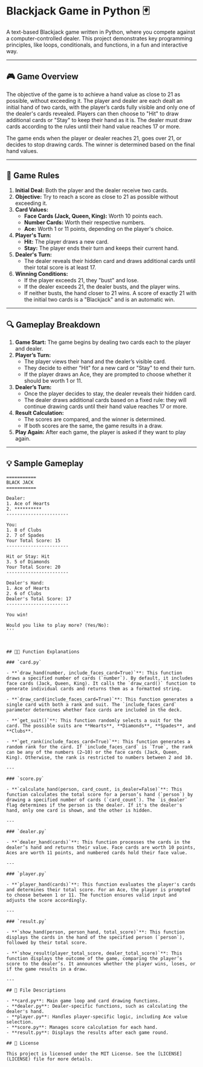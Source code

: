 # Blackjack Game in Python 🃏

A text-based Blackjack game written in Python, where you compete against a computer-controlled dealer. This project demonstrates key programming principles, like loops, conditionals, and functions, in a fun and interactive way.

---

## 🎮 Game Overview

The objective of the game is to achieve a hand value as close to 21 as possible, without exceeding it. The player and dealer are each dealt an initial hand of two cards, with the player’s cards fully visible and only one of the dealer's cards revealed. Players can then choose to "Hit" to draw additional cards or "Stay" to keep their hand as it is. The dealer must draw cards according to the rules until their hand value reaches 17 or more.

The game ends when the player or dealer reaches 21, goes over 21, or decides to stop drawing cards. The winner is determined based on the final hand values.

---

## 📏 Game Rules

1. **Initial Deal:** Both the player and the dealer receive two cards.
2. **Objective:** Try to reach a score as close to 21 as possible without exceeding it.
3. **Card Values:**
   - **Face Cards (Jack, Queen, King):** Worth 10 points each.
   - **Number Cards:** Worth their respective numbers.
   - **Ace:** Worth 1 or 11 points, depending on the player's choice.
4. **Player's Turn:**
   - **Hit:** The player draws a new card.
   - **Stay:** The player ends their turn and keeps their current hand.
5. **Dealer's Turn:** 
   - The dealer reveals their hidden card and draws additional cards until their total score is at least 17.
6. **Winning Conditions:**
   - If the player exceeds 21, they "bust" and lose.
   - If the dealer exceeds 21, the dealer busts, and the player wins.
   - If neither busts, the hand closer to 21 wins. A score of exactly 21 with the initial two cards is a "Blackjack" and is an automatic win.

---

## 🔍 Gameplay Breakdown

1. **Game Start:** The game begins by dealing two cards each to the player and dealer.
2. **Player’s Turn:**
   - The player views their hand and the dealer’s visible card.
   - They decide to either "Hit" for a new card or "Stay" to end their turn.
   - If the player draws an Ace, they are prompted to choose whether it should be worth 1 or 11.
3. **Dealer’s Turn:** 
   - Once the player decides to stay, the dealer reveals their hidden card.
   - The dealer draws additional cards based on a fixed rule: they will continue drawing cards until their hand value reaches 17 or more.
4. **Result Calculation:** 
   - The scores are compared, and the winner is determined.
   - If both scores are the same, the game results in a draw.
5. **Play Again:** After each game, the player is asked if they want to play again.

---

## 💡 Sample Gameplay

```plaintext
===========
BLACK JACK
===========

Dealer:
1. Ace of Hearts
2. **********
-----------------------

You:
1. 8 of Clubs
2. 7 of Spades
Your Total Score: 15
-----------------------

Hit or Stay: Hit
3. 5 of Diamonds
Your Total Score: 20
-----------------------

Dealer's Hand:
1. Ace of Hearts
2. 6 of Clubs
Dealer's Total Score: 17
-----------------------

You win!

Would you like to play more? (Yes/No):
'''



## 🧑‍💻 Function Explanations

### `card.py`

- **`draw_hand(number, include_faces_card=True)`**: This function draws a specified number of cards (`number`). By default, it includes face cards (Jack, Queen, King). It calls the `draw_card()` function to generate individual cards and returns them as a formatted string.

- **`draw_card(include_faces_card=True)`**: This function generates a single card with both a rank and suit. The `include_faces_card` parameter determines whether face cards are included in the deck.

- **`get_suit()`**: This function randomly selects a suit for the card. The possible suits are **Hearts**, **Diamonds**, **Spades**, and **Clubs**.

- **`get_rank(include_faces_card=True)`**: This function generates a random rank for the card. If `include_faces_card` is `True`, the rank can be any of the numbers (2–10) or the face cards (Jack, Queen, King). Otherwise, the rank is restricted to numbers between 2 and 10.

---

### `score.py`

- **`calculate_hand(person, card_count, is_dealer=False)`**: This function calculates the total score for a person’s hand (`person`) by drawing a specified number of cards (`card_count`). The `is_dealer` flag determines if the person is the dealer. If it's the dealer's hand, only one card is shown, and the other is hidden.

---

### `dealer.py`

- **`dealer_hand(cards)`**: This function processes the cards in the dealer’s hand and returns their value. Face cards are worth 10 points, Aces are worth 11 points, and numbered cards hold their face value.

---

### `player.py`

- **`player_hand(cards)`**: This function evaluates the player's cards and determines their total score. For an Ace, the player is prompted to choose between 1 or 11. The function ensures valid input and adjusts the score accordingly.

---

### `result.py`

- **`show_hand(person, person_hand, total_score)`**: This function displays the cards in the hand of the specified person (`person`), followed by their total score.

- **`show_result(player_total_score, dealer_total_score)`**: This function displays the outcome of the game, comparing the player’s score to the dealer’s. It announces whether the player wins, loses, or if the game results in a draw.

---

## 📂 File Descriptions

- **card.py**: Main game loop and card drawing functions.
- **dealer.py**: Dealer-specific functions, such as calculating the dealer's hand.
- **player.py**: Handles player-specific logic, including Ace value selection.
- **score.py**: Manages score calculation for each hand.
- **result.py**: Displays the results after each game round.

## 📝 License

This project is licensed under the MIT License. See the [LICENSE](LICENSE) file for more details.
```

